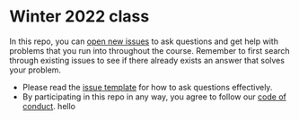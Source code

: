 # Winter 2022 class

In this repo,
you can [open new issues](https://github.com/BME1478H/Winter2020class/issues) to ask questions
and get help with problems that you run into throughout the course.
Remember to first search through existing issues
to see if there already exists an answer that solves your problem.

- Please read the [issue template](.github/ISSUE_TEMPLATE/question-template.md) for how to ask questions effectively.
- By participating in this repo in any way,
you agree to follow our [code of conduct](./CODE_OF_CONDUCT.md).
hello
